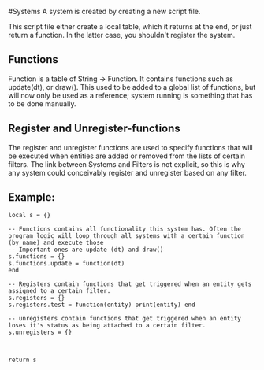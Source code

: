 #Systems
A system is created by creating a new script file.

This script file either create a local table, which it returns at the end, or just return a function. In the latter case, you shouldn't register the system.



## Functions
Function is a table of String -> Function. It contains functions such as update(dt), or draw(). This used to be added to a global list of functions, but will now only be used as a reference; system running is something that has to be done manually.

## Register and Unregister-functions
The register and unregister functions are used to specify functions that will be executed when entities are added or removed from the lists of certain filters. The link between Systems and Filters is not explicit, so this is why any system could conceivably register and unregister based on any filter.

## Example:
```
local s = {}

-- Functions contains all functionality this system has. Often the program logic will loop through all systems with a certain function (by name) and execute those
-- Important ones are update (dt) and draw()
s.functions = {}
s.functions.update = function(dt)
end

-- Registers contain functions that get triggered when an entity gets assigned to a certain filter.
s.registers = {}
s.registers.test = function(entity) print(entity) end

-- unregisters contain functions that get triggered when an entity loses it's status as being attached to a certain filter.
s.unregisters = {}



return s
```